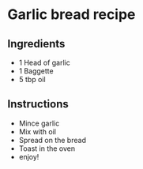 # Garlic bread recipe


## Ingredients

- 1 Head of garlic
- 1 Baggette
- 5 tbp oil



## Instructions

- Mince garlic
- Mix with oil
- Spread on the bread
- Toast in the oven
- enjoy!
